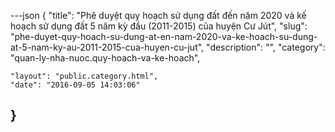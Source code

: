 ---json
{
    "title": "Phê duyệt quy hoạch sử dụng đất đến năm 2020 và kế hoạch sử dụng đất 5 năm kỳ đầu (2011-2015) của huyện Cư Jút",
    "slug": "phe-duyet-quy-hoach-su-dung-at-en-nam-2020-va-ke-hoach-su-dung-at-5-nam-ky-au-2011-2015-cua-huyen-cu-jut",
    "description": "",
    "category": "quan-ly-nha-nuoc.quy-hoach-va-ke-hoach",
   
    "layout": "public.category.html",
    "date": "2016-09-05 14:03:06"
}
---
